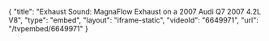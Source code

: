 {
    "title": "Exhaust Sound: MagnaFlow Exhaust on a 2007 Audi Q7 2007 4.2L V8",
    "type": "embed",
    "layout": "iframe-static",
    "videoId": "6649971",
    "url": "\/tvpembed\/6649971"
}